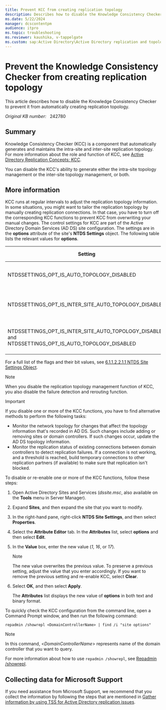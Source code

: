 ```yaml
---
title: Prevent KCC from creating replication topology
description: Describes how to disable the Knowledge Consistency Checker functions that generate replication topology information for Active Directory Domain Services.
ms.date: 5/22/2024
manager: dcscontentpm
audience: itpro
ms.topic: troubleshooting
ms.reviewer: kaushika, v-tappelgate
ms.custom: sap:Active Directory\Active Directory replication and topology, csstroubleshoot
---
```

# Prevent the Knowledge Consistency Checker from creating replication topology

This article describes how to disable the Knowledge Consistency Checker to prevent it from automatically creating replication topology.

_Original KB number:_ &nbsp; 242780

## Summary

Knowledge Consistency Checker (KCC) is a component that automatically generates and maintains the intra-site and inter-site replication topology. For more information about the role and function of KCC, see [Active Directory Replication Concepts: KCC](/windows-server/identity/ad-ds/get-started/replication/active-directory-replication-concepts#BKMK_2).

You can disable the KCC's ability to generate either the intra-site topology management or the inter-site topology management, or both. 

## More information

KCC runs at regular intervals to adjust the replication topology information. In some situations, you might want to tailor the replication topology by manually creating replication connections. In that case, you have to turn off the corresponding KCC functions to prevent KCC from overwriting your manual changes. The control settings for KCC are part of the Active Directory Domain Services (AD DS) site configuration. The settings are in the **options** attribute of the site's **NTDS Settings** object. The following table lists the relevant values for **options**.

| Setting | Binary value | Decimal value | Description |
| --- | --- | --- | --- |
| NTDSSETTINGS_OPT_IS_AUTO_TOPOLOGY_DISABLED | 0x00000001 | 1 |Automatic topology generation is disabled. |
| NTDSSETTINGS_OPT_IS_INTER_SITE_AUTO_TOPOLOGY_DISABLED | 0x00000010 |16 | Automatic inter-site topology generation is disabled. |
| NTDSSETTINGS_OPT_IS_INTER_SITE_AUTO_TOPOLOGY_DISABLED<br/>and<br/>NTDSSETTINGS_OPT_IS_AUTO_TOPOLOGY_DISABLED | 0x00000011 | 17 | All automatic topology generation is disabled. |

For a full list of the flags and their bit values, see [6.1.1.2.2.1.1 NTDS Site Settings Object](/openspecs/windows_protocols/ms-adts/d300c652-8873-41a4-a50c-90cc89d5bdd8).

> [!NOTE]  
> When you disable the replication topology management function of KCC, you also disable the failure detection and rerouting function.

> [!IMPORTANT]  
> If you disable one or more of the KCC functions, you have to find alternative methods to perform the following tasks:
>
> - Monitor the network topology for changes that affect the topology information that's recorded in AD DS. Such changes include adding or removing sites or domain controllers. If such changes occur, update the AD DS topology information.
> - Monitor the replication status of existing connections between domain controllers to detect replication failures. If a connection is not working, and a threshold is reached, build temporary connections to other replication partners (if available) to make sure that replication isn't blocked.

To disable or re-enable one or more of the KCC functions, follow these steps:

1. Open Active Directory Sites and Services (*dssite.msc*, also available on the **Tools** menu in Server Manager).

1. Expand **Sites**, and then expand the site that you want to modify.

1. In the right-hand pane, right-click **NTDS Site Settings**, and then select **Properties**.

1. Select the **Attribute Editor** tab. In the **Attributes** list, select **options** and then select **Edit**.

1. In the **Value** box, enter the new value (*1*, *16*, or *17*).

   > [!NOTE]  
   > The new value overwrites the previous value. To preserve a previous setting, adjust the value that you enter accordingly. If you want to remove the previous setting and re-enable KCC, select **Clear**.

1. Select **OK**, and then select **Apply**.

   The **Attributes** list displays the new value of **options** in both text and binary format.

To quickly check the KCC configuration from the command line, open a Command Prompt window, and then run the following command:

```console
repadmin /showrepl <DomainControllerName> | find /i "site options"
```

> [!NOTE]  
> In this command, \<*DomainControllerName*> represents name of the domain controller that you want to query.

For more information about how to use `repadmin /showrepl`, see [Repadmin /showrepl](/previous-versions/windows/it-pro/windows-server-2012-r2-and-2012/cc742066(v=ws.11)).

## Collecting data for Microsoft Support

If you need assistance from Microsoft Support, we recommend that you collect the information by following the steps that are mentioned in [Gather information by using TSS for Active Directory replication issues](../../windows-client/windows-troubleshooters/gather-information-using-tss-ad-replication.md).
